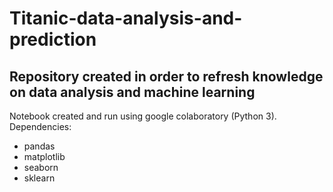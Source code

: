 # Titanic-data-analysis-and-prediction

## Repository created in order to refresh knowledge on data analysis and machine learning


Notebook created and run using google colaboratory (Python 3).
Dependencies:
* pandas
* matplotlib
* seaborn
* sklearn
